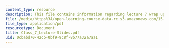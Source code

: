 ```yaml
---
content_type: resource
description: This file contains information regarding lecture 7 wrap up.
file: /media/https%3A/open-learning-course-data-rc.s3.amazonaws.com/15-369-seminar-in-corporate-entrepreneurship-fall-2015/0cbabd7042cb0bf99c8f8b77a32a7aa1_MIT15_369F15_Lecture7.pdf
file_type: application/pdf
resourcetype: Document
title: Class_7_Lecture-Slides.pdf
uid: 0cbabd70-42cb-0bf9-9c8f-8b77a32a7aa1
---
```

